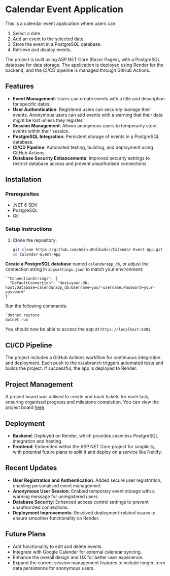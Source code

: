 # Calendar Event Application

This is a calendar event application where users can:
1. Select a date.
2. Add an event to the selected date.
3. Store the event in a PostgreSQL database.
4. Retrieve and display events.

The project is built using ASP.NET Core (Razor Pages), with a PostgreSQL database for data storage. The application is deployed using Render for the backend, and the CI/CD pipeline is managed through GitHub Actions.

## Features

* **Event Management**: Users can create events with a title and description for specific dates.
* **User Authentication**: Registered users can securely manage their events. Anonymous users can add events with a warning that their data might be lost unless they register.
* **Session Management**: Allows anonymous users to temporarily store events within their session.
* **PostgreSQL Integration**: Persistent storage of events in a PostgreSQL database.
* **CI/CD Pipeline**: Automated testing, building, and deployment using GitHub Actions.
* **Database Security Enhancements**: Improved security settings to restrict database access and prevent unauthorised connections.

## Installation

### Prerequisites

* .NET 6 SDK
* PostgreSQL
* Git

### Setup Instructions

1. Clone the repository:
   ```bash
   git clone https://github.com/Amin-Abdikadir/Calendar-Event-App.git
   cd Calendar-Event-App

**Create a PostgreSQL database**
 named  `calendarapp_db`, or adjust the connection string in  `appsettings.json`  to match your environment:

    `"ConnectionStrings": {
      "DefaultConnection": "Host=your-db-host;Database=calendarapp_db;Username=your-username;Password=your-password"
    }` 
    
Run the following commands:
    
    `dotnet restore
    dotnet run` 
    
You should now be able to access the app at `https://localhost:5001`.

## CI/CD Pipeline

The project includes a GitHub Actions workflow for continuous integration and deployment. Each push to the  `main`branch triggers automated tests and builds the project. If successful, the app is deployed to Render.

## Project Management

A project board was utilised to create and track tickets for each task, ensuring organised progress and milestone completion. You can view the project board  [here](https://github.com/users/Amin-Abdikadir/projects/5).

## Deployment

-   **Backend**: Deployed on Render, which provides seamless PostgreSQL integration and hosting.
-   **Frontend**: Embedded within the ASP.NET Core project for simplicity, with potential future plans to split it and deploy on a service like Netlify.

## Recent Updates

-   **User Registration and Authentication**: Added secure user registration, enabling personalised event management.
-   **Anonymous User Session**: Enabled temporary event storage with a warning message for unregistered users.
-   **Database Security**: Enhanced access control settings to prevent unauthorized connections.
-   **Deployment Improvements**: Resolved deployment-related issues to ensure smoother functionality on Render.

## Future Plans

-   Add functionality to edit and delete events.
-   Integrate with Google Calendar for external calendar syncing.
-   Enhance the overall design and UX for better user experience.
-   Expand the current session management features to include longer-term data persistence for anonymous users.
